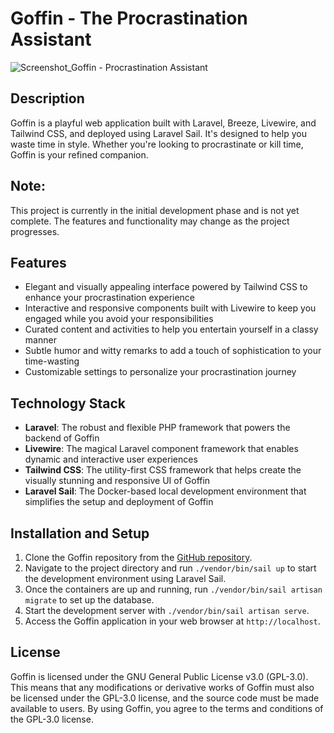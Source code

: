# Goffin - The Procrastination Assistant

![Screenshot_Goffin - Procrastination Assistant](https://github.com/user-attachments/assets/f5978b36-a242-4392-a082-7fad175d0362)

## Description
Goffin is a playful web application built with Laravel, Breeze, Livewire, and Tailwind CSS, and deployed using Laravel Sail. It's designed to help you waste time in style. Whether you're looking to procrastinate or kill time, Goffin is your refined companion.

## Note: 
This project is currently in the initial development phase and is not yet complete. The features and functionality may change as the project progresses.

## Features
- Elegant and visually appealing interface powered by Tailwind CSS to enhance your procrastination experience
- Interactive and responsive components built with Livewire to keep you engaged while you avoid your responsibilities
- Curated content and activities to help you entertain yourself in a classy manner
- Subtle humor and witty remarks to add a touch of sophistication to your time-wasting
- Customizable settings to personalize your procrastination journey

## Technology Stack
- **Laravel**: The robust and flexible PHP framework that powers the backend of Goffin
- **Livewire**: The magical Laravel component framework that enables dynamic and interactive user experiences
- **Tailwind CSS**: The utility-first CSS framework that helps create the visually stunning and responsive UI of Goffin
- **Laravel Sail**: The Docker-based local development environment that simplifies the setup and deployment of Goffin

## Installation and Setup
1. Clone the Goffin repository from the [GitHub repository]([https://github.com/example/goffin](https://github.com/polarfox13/Goffin)).
2. Navigate to the project directory and run `./vendor/bin/sail up` to start the development environment using Laravel Sail.
3. Once the containers are up and running, run `./vendor/bin/sail artisan migrate` to set up the database.
4. Start the development server with `./vendor/bin/sail artisan serve`.
5. Access the Goffin application in your web browser at `http://localhost`.

## License
Goffin is licensed under the GNU General Public License v3.0 (GPL-3.0). This means that any modifications or derivative works of Goffin must also be licensed under the GPL-3.0 license, and the source code must be made available to users. By using Goffin, you agree to the terms and conditions of the GPL-3.0 license.



